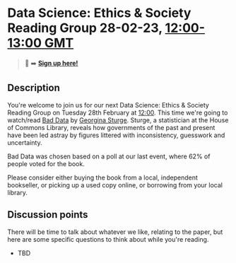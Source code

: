 # Data Science: Ethics & Society Reading Group 28-02-23, [12:00-13:00 GMT](https://www.timeanddate.com/worldclock/fixedtime.html?msg=Bad+Data&iso=20230228T12&p1=136&ah=1)

> 📝 :arrow_right: [**Sign up here!**](https://www.eventbrite.com/e/bad-data-data-ethics-and-society-reading-group-tickets-514972074337)

## Description

You're welcome to join us for our next Data Science: Ethics & Society Reading Group on Tuesday 28th February at [12:00](https://www.timeanddate.com/worldclock/fixedtime.html?msg=Bad+Data&iso=20230228T12&p1=136&ah=1). This time we're going to watch/read [Bad Data](https://www.eventbrite.com/e/bad-data-data-ethics-and-society-reading-group-tickets-514972074337) by [Georgina Sturge](https://twitter.com/grsturge). Sturge, a statistician at the House of Commons Library,  reveals how governments of the past and present have been led astray by figures littered with inconsistency, guesswork and uncertainty.

Bad Data was chosen based on a poll at our last event, where 62% of people voted for the book.

Please consider either buying the book from a local, independent bookseller, or picking up a used copy online, or borrowing from your local library.

## Discussion points

There will be time to talk about whatever we like, relating to the paper, but here are some specific questions to think about while you're reading.

- TBD

<!--

## Meeting notes

### Who came
Number of people:

### What did we think?
Notes here!
Shall we email the author? If so, who'll send the email?

-->
